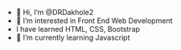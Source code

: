 - 👋 Hi, I’m @DRDakhole2
- 👀 I’m interested in Front End Web Development
- I have learned HTML, CSS, Bootstrap
- 🌱 I’m currently learning Javascript

<!---
DRDakhole2/DRDakhole2 is a ✨ special ✨ repository because its `README.md` (this file) appears on your GitHub profile.
You can click the Preview link to take a look at your changes.
--->
